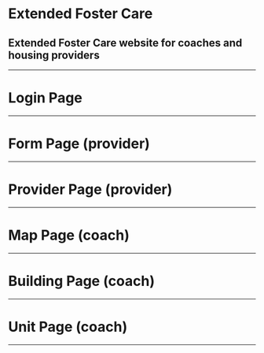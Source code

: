 # Extended Foster Care
Extended Foster Care website for coaches and housing providers
---
---

# Login Page

---

# Form Page (provider)

---

# Provider Page (provider)

---

# Map Page (coach)

---

# Building Page (coach)

---

# Unit Page (coach)

---